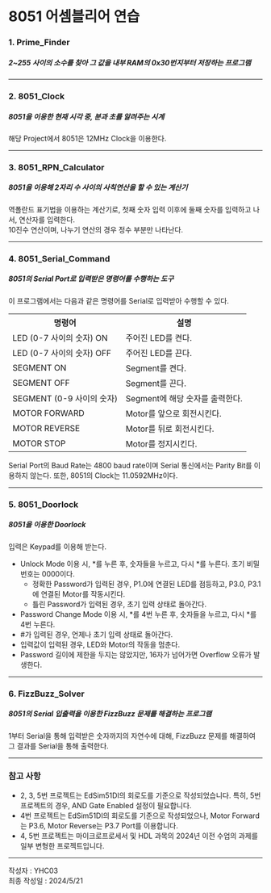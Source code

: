 # 8051 어셈블리어 연습
<!-- # 8051 Assembly Language Practice -->

### 1. Prime_Finder

##### 2~255 사이의 소수를 찾아 그 값을 내부 RAM의 0x30번지부터 저장하는 프로그램

---
### 2. 8051_Clock

##### 8051을 이용한 현재 시각 중, 분과 초를 알려주는 시계

해당 Project에서 8051은 12MHz Clock을 이용한다.  

---
### 3. 8051_RPN_Calculator

##### 8051을 이용해 2자리 수 사이의 사칙연산을 할 수 있는 계산기

역폴란드 표기법을 이용하는 계산기로, 첫째 숫자 입력 이후에 둘째 숫자를 입력하고 나서, 연산자를 입력한다.  
10진수 연산이며, 나누기 연산의 경우 정수 부분만 나타난다.  

---
### 4. 8051_Serial_Command

##### 8051의 Serial Port로 입력받은 명령어를 수행하는 도구

이 프로그램에서는 다음과 같은 명령어를 Serial로 입력받아 수행할 수 있다.  
<table>
    <tr>
        <th>명령어</th>
        <th>설명</th>
    </tr>
    <tr>
        <td>LED (0-7 사이의 숫자) ON</td>
        <td>주어진 LED를 켠다.</td>
    </tr>
    <tr>
        <td>LED (0-7 사이의 숫자) OFF</td>
        <td>주어진 LED를 끈다.</td>
    </tr>
    <tr>
        <td>SEGMENT ON</td>
        <td>Segment를 켠다.</td>
    </tr>
    <tr>
        <td>SEGMENT OFF</td>
        <td>Segment를 끈다.</td>
    </tr>
    <tr>
        <td>SEGMENT (0-9 사이의 숫자)</td>
        <td>Segment에 해당 숫자를 출력한다.</td>
    </tr>
    <tr>
        <td>MOTOR FORWARD</td>
        <td>Motor를 앞으로 회전시킨다.</td>
    </tr>
    <tr>
        <td>MOTOR REVERSE</td>
        <td>Motor를 뒤로 회전시킨다.</td>
    </tr>
    <tr>
        <td>MOTOR STOP</td>
        <td>Motor를 정지시킨다.</td>
    </tr>
</table>

Serial Port의 Baud Rate는 4800 baud rate이며 Serial 통신에서는 Parity Bit를 이용하지 않는다. 또한, 8051의 Clock는 11.0592MHz이다.  

---
### 5. 8051_Doorlock

##### 8051을 이용한 Doorlock

입력은 Keypad를 이용해 받는다.  
- Unlock Mode 이용 시, *를 누른 후, 숫자들을 누르고, 다시 *를 누른다. 초기 비밀번호는 0000이다.
    - 정확한 Password가 입력된 경우, P1.0에 연결된 LED를 점등하고, P3.0, P3.1에 연결된 Motor를 작동시킨다.
    - 틀린 Password가 입력된 경우, 초기 입력 상태로 돌아간다.
- Password Change Mode 이용 시, *를 4번 누른 후, 숫자들을 누르고, 다시 *를 4번 누른다.
- #가 입력된 경우, 언제나 초기 입력 상태로 돌아간다.
- 입력값이 입력된 경우, LED와 Motor의 작동을 멈춘다.
- Password 길이에 제한을 두지는 않았지만, 16자가 넘어가면 Overflow 오류가 발생한다.

---
### 6. FizzBuzz_Solver

##### 8051의 Serial 입출력을 이용한 FizzBuzz 문제를 해결하는 프로그램

1부터 Serial을 통해 입력받은 숫자까지의 자연수에 대해, FizzBuzz 문제를 해결하여 그 결과를 Serial을 통해 출력한다.  

---
### 참고 사항

- 2, 3, 5번 프로젝트는 EdSim51DI의 회로도를 기준으로 작성되었습니다. 특히, 5번 프로젝트의 경우, AND Gate Enabled 설정이 필요합니다.  
- 4번 프로젝트는 EdSim51DI의 회로도를 기준으로 작성되었으나, Motor Forward는 P3.6, Motor Reverse는 P3.7 Port를 이용합니다.  
- 4, 5번 프로젝트는 마이크로프로세서 및 HDL 과목의 2024년 이전 수업의 과제를 일부 변형한 프로젝트입니다.  

---
작성자 : YHC03  
최종 작성일 : 2024/5/21  
